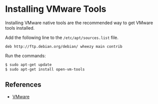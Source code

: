 # Installing VMware Tools

Installing VMware native tools are the recommended way to get VMware tools installed.

Add the following line to the `/etc/apt/sources.list` file.

`deb http://ftp.debian.org/debian/ wheezy main contrib`

Run the commands:

```bash
$ sudo apt-get update
$ sudo apt-get install open-vm-tools
```

## References

- [VMware](http://partnerweb.vmware.com/GOSIG/Debian_7.html)
